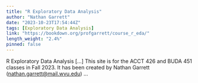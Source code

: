 ```yaml
---
title: "R Exploratory Data Analysis"
author: "Nathan Garrett"
date: "2023-10-23T17:54:44Z"
tags: [Exploratory Data Analysis]
link: "https://bookdown.org/profgarrett/course_r_eda/"
length_weight: "2.4%"
pinned: false
---
```


R Exploratory Data Analysis [...] This site is for the ACCT 426 and BUDA 451 classes in Fall 2023. It has been created by Nathan Garrett (nathan.garrett@mail.wvu.edu) ...
